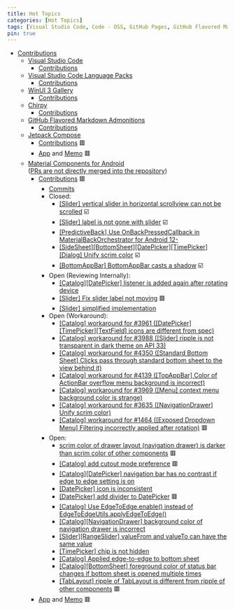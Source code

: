 ```yaml
---
title: Hot Topics
categories: [Hot Topics]
tags: [Visual Studio Code, Code - OSS, GitHub Pages, GitHub Flavored Markdown Admonitions, Chirpy, Android, Material Components for Android, Jetpack Compose]
pin: true
---
```

- [Contributions](https://github.com/issues?q=author%3Amanabu-nakamura%20OR%20commenter%3Amanabu-nakamura)
  - [Visual Studio Code](https://github.com/microsoft/vscode)
    - [Contributions](https://github.com/microsoft/vscode/issues?q=author%3Amanabu-nakamura%20OR%20commenter%3Amanabu-nakamura)
  - [Visual Studio Code Language Packs](https://github.com/microsoft/vscode-loc)
    - [Contributions](https://github.com/microsoft/vscode-loc/issues?q=author%3Amanabu-nakamura%20OR%20commenter%3Amanabu-nakamura)
  - [WinUI 3 Gallery](https://github.com/microsoft/WinUI-Gallery)
    - [Contributions](https://github.com/microsoft/WinUI-Gallery/issues?q=author%3Amanabu-nakamura%20OR%20commenter%3Amanabu-nakamura)
  - [Chirpy](https://github.com/cotes2020/jekyll-theme-chirpy)
    - [Contributions](https://github.com/cotes2020/jekyll-theme-chirpy/issues?q=author%3Amanabu-nakamura%20OR%20commenter%3Amanabu-nakamura)
  - [GitHub Flavored Markdown Admonitions](https://github.com/Helveg/jekyll-gfm-admonitions)
    - [Contributions](https://github.com/Helveg/jekyll-gfm-admonitions/issues?q=author%3Amanabu-nakamura%20OR%20commenter%3Amanabu-nakamura)
  - [Jetpack Compose](https://developer.android.com/compose)
    - [Contributions](https://github.com/android/compose-samples/issues?q=author%3Amanabu-nakamura%20OR%20commenter%3Amanabu-nakamura) 🟥
    - [App](https://github.com/manabu-nakamura/appc) and [Memo](https://github.com/manabu-nakamura/appc/blob/main/docs/memo.md) 🟥
  - [Material Components for Android](https://github.com/material-components/material-components-android)\
([PRs are not directly merged into the repository](https://github.com/material-components/material-components-android/blob/master/docs/contributing.md#pull-request-process))
    - [Contributions](https://github.com/material-components/material-components-android/issues?q=author%3Amanabu-nakamura%20OR%20commenter%3Amanabu-nakamura) 🟥
      - [Commits](https://github.com/material-components/material-components-android/commits?author=manabu-nakamura)
      - Closed:
        - [[Slider] vertical slider in horizontal scrollview can not be scrolled](https://github.com/material-components/material-components-android/issues/4510) ☑️
        - [[Slider] label is not gone with slider](https://github.com/material-components/material-components-android/issues/4319) ☑️
        - [[PredictiveBack] Use OnBackPressedCallback in MaterialBackOrchestrator for Android 12-](https://github.com/material-components/material-components-android/issues/3637)
        - [[SideSheet][BottomSheet][DatePicker][TimePicker][Dialog] Unify scrim color](https://github.com/material-components/material-components-android/issues/3635) ☑️
        - [[BottomAppBar] BottomAppBar casts a shadow](https://github.com/material-components/material-components-android/issues/2953) ☑️
      - Open (Reviewing Internally):
        - [[Catalog][DatePicker] listener is added again after rotating device](https://github.com/material-components/material-components-android/pull/4499)
        - [[Slider] Fix slider label not moving](https://github.com/material-components/material-components-android/pull/4364) 🟥
        - [[Slider] simplified implementation](https://github.com/material-components/material-components-android/pull/4352)
      - Open (Workaround):
        - [[Catalog] workaround for #3961 ([DatePicker][TimePicker][TextField] icons are different from spec)](https://github.com/material-components/material-components-android/pull/4556)
        - [[Catalog] workaround for #3988 ([Slider] ripple is not transparent in dark theme on API 33)](https://github.com/material-components/material-components-android/pull/4555)
        - [[Catalog] workaround for #4350 ([Standard Bottom Sheet] Clicks pass through standard bottom sheet to the view behind it)](https://github.com/material-components/material-components-android/pull/4543)
        - [[Catalog] workaround for #4139 ([TopAppBar] Color of ActionBar overflow menu background is incorrect)](https://github.com/material-components/material-components-android/pull/4542)
        - [[Catalog] workaround for #3969 ([Menu] context menu background color is strange)](https://github.com/material-components/material-components-android/pull/4540)
        - [[Catalog] workaround for #3635 ([NavigationDrawer] Unify scrim color)](https://github.com/material-components/material-components-android/pull/4530)
        - [[Catalog] workaround for #1464 ([Exposed Dropdown Menu] Filtering incorrectly applied after rotation)](https://github.com/material-components/material-components-android/pull/4506) 🟥
      - Open:
        - [scrim color of drawer layout (navigation drawer) is darker than scrim color of other components](https://issuetracker.google.com/issues/365245820) 🟥
        - [[Catalog] add cutout mode preference](https://github.com/material-components/material-components-android/issues/4576) 🟥
        - [[Catalog][DatePicker] navigation bar has no contrast if edge to edge setting is on](https://github.com/material-components/material-components-android/issues/4501)
        - [[DatePicker] icon is inconsistent](https://github.com/material-components/material-components-android/issues/4485)
        - [[DatePicker] add divider to DatePicker](https://github.com/material-components/material-components-android/issues/4470) 🟥
        - [[Catalog] Use EdgeToEdge.enable() instead of EdgeToEdgeUtils.applyEdgeToEdge()](https://github.com/material-components/material-components-android/pull/4347)
        - [[Catalog][NavigationDrawer] background color of navigation drawer is incorrect](https://github.com/material-components/material-components-android/issues/4291)
        - [[Slider][RangeSlider] valueFrom and valueTo can have the same value](https://github.com/material-components/material-components-android/pull/4257)
        - [[TimePicker] chip is not hidden](https://github.com/material-components/material-components-android/pull/4005)
        - [[Catalog] Applied edge-to-edge to bottom sheet](https://github.com/material-components/material-components-android/pull/4001)
        - [[Catalog][BottomSheet] foreground color of status bar changes if bottom sheet is opened multiple times](https://github.com/material-components/material-components-android/issues/3940)
        - [[TabLayout] ripple of TabLayout is different from ripple of other components](https://github.com/material-components/material-components-android/issues/3157) 🟥
    - [App](https://github.com/manabu-nakamura/app) and [Memo](https://github.com/manabu-nakamura/app/blob/main/docs/memo.md) 🟥